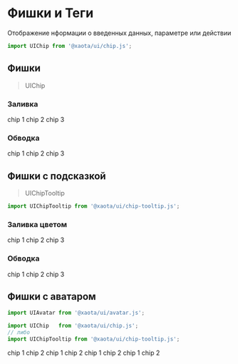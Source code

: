 # Фишки и Теги
Отображение нформации о введенных данных, параметре или действии

```javascript
import UIChip from '@xaota/ui/chip.js';
```
## Фишки
> UIChip

### Заливка
<ui-html>
  <ui-chip>chip 1</ui-chip>
  <ui-chip action="clear">chip 2</ui-chip>
  <ui-chip action="create">chip 3</ui-chip>
</ui-html>

### Обводка
<ui-html>
  <ui-chip outline>chip 1</ui-chip>
  <ui-chip outline action="clear">chip 2</ui-chip>
  <ui-chip outline action="create">chip 3</ui-chip>
</ui-html>

## Фишки с подсказкой
> UIChipTooltip

```javascript
import UIChipTooltip from '@xaota/ui/chip-tooltip.js';
```

### Заливка цветом
<ui-html>
  <ui-chip-tooltip content="подсказка">chip 1</ui-chip-tooltip>
  <ui-chip-tooltip action="clear" content="подсказка" action="clear">chip 2</ui-chip-tooltip>
  <ui-chip-tooltip action="create" content="подсказка" action="create">chip 3</ui-chip-tooltip>
</ui-html>

### Обводка
<ui-html>
  <ui-chip-tooltip outline content="подсказка">chip 1</ui-chip-tooltip>
  <ui-chip-tooltip outline action="clear" content="подсказка" action="clear">chip 2</ui-chip-tooltip>
  <ui-chip-tooltip outline action="create" content="подсказка" action="create">chip 3</ui-chip-tooltip>
</ui-html>

## Фишки с аватаром

```javascript
import UIAvatar from '@xaota/ui/avatar.js';

import UIChip   from '@xaota/ui/chip.js';
// либо
import UIChipTooltip from '@xaota/ui/chip-tooltip.js';
```

<ui-html>
  <ui-chip>chip 1</ui-chip>
  <ui-chip action="clear">
    <ui-avatar src="./content/avatar/avatar-10.jpg" slot="avatar"></ui-avatar>
    chip 2
  </ui-chip>
  <ui-chip outline>
    <ui-avatar src="./content/avatar/avatar-11.jpg" slot="avatar"></ui-avatar>
    chip 1
  </ui-chip>
  <ui-chip outline action="clear">
    <ui-avatar src="./content/avatar/avatar-12.jpg" slot="avatar"></ui-avatar>
    chip 2
  </ui-chip>
</ui-html>

<ui-html>
  <ui-chip-tooltip content="подсказка">chip 1</ui-chip-tooltip>
  <ui-chip-tooltip content="подсказка" action="clear">
    <ui-avatar src="./content/avatar/avatar-14.jpg" slot="avatar"></ui-avatar>
    chip 2
  </ui-chip-tooltip>
  <ui-chip-tooltip content="подсказка" outline>
    <ui-avatar src="./content/avatar/avatar-15.jpg" slot="avatar"></ui-avatar>
    chip 1
  </ui-chip-tooltip>
  <ui-chip-tooltip content="подсказка" outline action="clear">
    <ui-avatar src="./content/avatar/avatar-16.jpg" slot="avatar"></ui-avatar>
    chip 2
  </ui-chip-tooltip>
</ui-html>
